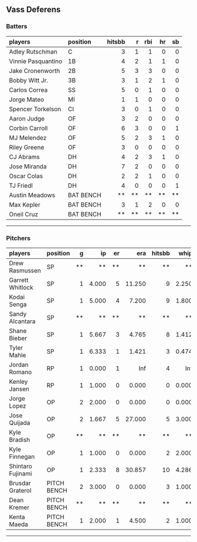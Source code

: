 ## Vass Deferens

### Batters

 
|players            |position  | hitsbb|  r| rbi| hr| sb| 
|:------------------|:---------|------:|--:|---:|--:|--:| 
|Adley Rutschman    |C         |      3|  1|   1|  0|  0| 
|Vinnie Pasquantino |1B        |      4|  2|   1|  1|  0| 
|Jake Cronenworth   |2B        |      5|  3|   3|  0|  0| 
|Bobby Witt Jr.     |3B        |      3|  1|   2|  1|  0| 
|Carlos Correa      |SS        |      5|  0|   1|  0|  0| 
|Jorge Mateo        |MI        |      1|  1|   0|  0|  0| 
|Spencer Torkelson  |CI        |      3|  0|   1|  0|  0| 
|Aaron Judge        |OF        |      3|  2|   0|  0|  0| 
|Corbin Carroll     |OF        |      6|  3|   0|  0|  1| 
|MJ Melendez        |OF        |      5|  2|   3|  1|  0| 
|Riley Greene       |OF        |      3|  0|   0|  0|  0| 
|CJ Abrams          |DH        |      4|  2|   3|  1|  0| 
|Jose Miranda       |DH        |      7|  2|   0|  0|  0| 
|Oscar Colas        |DH        |      2|  2|   1|  0|  0| 
|TJ Friedl          |DH        |      4|  0|   0|  0|  1| 
|Austin Meadows     |BAT BENCH |     **| **|  **| **| **| 
|Max Kepler         |BAT BENCH |      3|  1|   2|  0|  0| 
|Oneil Cruz         |BAT BENCH |     **| **|  **| **| **| 


* * *

### Pitchers

 
|players           |position    |  g|    ip| er|    era| hitsbb|  whip| so|  w| sv| 
|:-----------------|:-----------|--:|-----:|--:|------:|------:|-----:|--:|--:|--:| 
|Drew Rasmussen    |SP          | **|    **| **|     **|     **|    **| **| **| **| 
|Garrett Whitlock  |SP          |  1| 4.000|  5| 11.250|      9| 2.250|  1|  0|  0| 
|Kodai Senga       |SP          |  1| 5.000|  4|  7.200|      9| 1.800|  4|  1|  0| 
|Sandy Alcantara   |SP          | **|    **| **|     **|     **|    **| **| **| **| 
|Shane Bieber      |SP          |  1| 5.667|  3|  4.765|      8| 1.412|  4|  0|  0| 
|Tyler Mahle       |SP          |  1| 6.333|  1|  1.421|      3| 0.474|  4|  0|  0| 
|Jordan Romano     |RP          |  1| 0.000|  1|    Inf|      4|   Inf|  0|  0|  0| 
|Kenley Jansen     |RP          |  1| 1.000|  0|  0.000|      0| 0.000|  2|  0|  1| 
|Jorge Lopez       |OP          |  2| 2.000|  0|  0.000|      0| 0.000|  0|  0|  0| 
|Jose Quijada      |OP          |  2| 1.667|  5| 27.000|      5| 3.000|  2|  0|  1| 
|Kyle Bradish      |OP          | **|    **| **|     **|     **|    **| **| **| **| 
|Kyle Finnegan     |OP          |  1| 1.000|  0|  0.000|      2| 2.000|  0|  0|  1| 
|Shintaro Fujinami |OP          |  1| 2.333|  8| 30.857|     10| 4.286|  2|  0|  0| 
|Brusdar Graterol  |PITCH BENCH |  2| 3.000|  0|  0.000|      3| 1.000|  2|  0|  1| 
|Dean Kremer       |PITCH BENCH | **|    **| **|     **|     **|    **| **| **| **| 
|Kenta Maeda       |PITCH BENCH |  1| 2.000|  1|  4.500|      2| 1.000|  0|  0|  0| 


* * *


